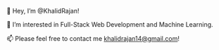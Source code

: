 👋 Hey, I’m @KhalidRajan!


👀 I’m interested in Full-Stack Web Development and Machine Learning.  

📫 Please feel free to contact me khalidrajan14@gmail.com!

<!---
KhalidRajan/KhalidRajan is a ✨ special ✨ repository because its `README.md` (this file) appears on your GitHub profile.
You can click the Preview link to take a look at your changes.
--->
